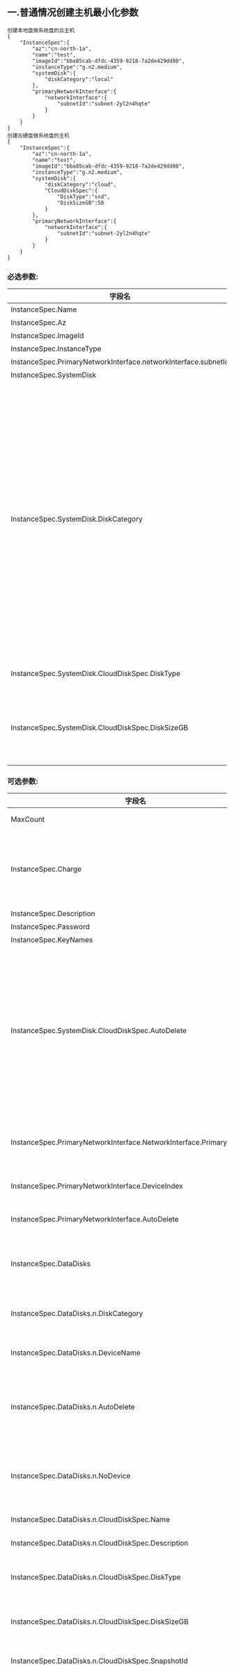 ## 一.普通情况创建主机最小化参数

    创建本地盘做系统盘的云主机
    {
        "InstanceSpec":{
            "az":"cn-north-1a",
            "name":"test",
            "imageId":"bba85cab-dfdc-4359-9218-7a2de429dd80",
            "instanceType":"g.n2.medium",
            "systemDisk":{
                "diskCategory":"local"
            },
            "primaryNetworkInterface":{
                "networkInterface":{
                    "subnetId":"subnet-2yl2n4hqte"
                }
            }
        }
    }
    创建云硬盘做系统盘的主机
    {
        "InstanceSpec":{
            "az":"cn-north-1a",
            "name":"test",
            "imageId":"bba85cab-dfdc-4359-9218-7a2de429dd80",
            "instanceType":"g.n2.medium",
            "systemDisk":{
                "diskCategory":"cloud",
                "CloudDiskSpec":{
                    "DiskType":"ssd",
                    "DiskSizeGB":50
                }
            },
            "primaryNetworkInterface":{
                "networkInterface":{
                    "subnetId":"subnet-2yl2n4hqte"
                }
            }
        }
    }
### 必选参数:
|字段名|描述|
|-|-|
|InstanceSpec.Name         | 云主机名称|
|InstanceSpec.Az           | 可用区|
|InstanceSpec.ImageId      | 镜像ID|
|InstanceSpec.InstanceType | 规格类型|
|InstanceSpec.PrimaryNetworkInterface.networkInterface.subnetId | 子网ID|
|InstanceSpec.SystemDisk   | 系统盘配置|
|InstanceSpec.SystemDisk.DiskCategory| 磁盘分类，用于标识是创建本地盘系统盘的云主机，还是云硬盘系统盘的云主机。取值需要与镜像类型匹配，localDisk类型镜像需传"local"，cloudDisk类型镜像需传"cloud"。<br>传入"local"时，系统盘不计费，SystemDisk下的其余参数无效。<br>传入"cloud"时，云硬盘计费方式与云主机保持一致|
|InstanceSpec.SystemDisk.CloudDiskSpec.DiskType| 云硬盘类型，云硬盘做系统盘时必传|
|InstanceSpec.SystemDisk.CloudDiskSpec.DiskSizeGB| 云硬盘大小[40-500GB]，不能小于镜像系统盘的大小，云硬盘做系统盘时必传|

### 可选参数:
|字段名|描述|
|-|-|
|MaxCount|创建数量，默认为1|
|InstanceSpec.Charge|云主机计费方式，若不指定，默认按配置计费，云主机计费方式只支持按配置或包年包月|
|InstanceSpec.Description|云主机描述|
|InstanceSpec.Password|云主机密码|
|InstanceSpec.KeyNames|密钥名称|
|InstanceSpec.SystemDisk.CloudDiskSpec.AutoDelete|系统盘是否随主机删除。如果创建的是本地盘系统盘，此参数强制为true；如果创建的是云硬盘系统盘的主机，默认与镜像中的配置保持一致。<br>按配置计费时可指定为true，包年包月强制默认false|
|InstanceSpec.PrimaryNetworkInterface.NetworkInterface.PrimaryIpAddress|主网卡主内网IP地址，指定此参数后，MaxCount只能为1|
|InstanceSpec.PrimaryNetworkInterface.DeviceIndex|主网卡设备Index只能是1|
|InstanceSpec.PrimaryNetworkInterface.AutoDelete|主网卡随主机删除。主网卡只能是true|
|InstanceSpec.DataDisks| 数据盘，数据盘计费方式强制与云主机计费方式保持一致。|
|InstanceSpec.DataDisks.n.DiskCategory|必选参数(创建数据盘时)磁盘分类，必须为cloud|
|InstanceSpec.DataDisks.n.DeviceName| 可选参数，数据盘逻辑挂载点|
|InstanceSpec.DataDisks.n.AutoDelete| 可选参数，是否随主机删除，按配置计费默认为true，包年包月强制默认为false|
|InstanceSpec.DataDisks.n.NoDevice| 可选参数，可以排除打包镜像中、或者模板中对应DeviceName的设备|
|InstanceSpec.DataDisks.n.CloudDiskSpec.Name| 可选参数，数据盘名称|
|InstanceSpec.DataDisks.n.CloudDiskSpec.Description| 可选参数，数据盘描述|
|InstanceSpec.DataDisks.n.CloudDiskSpec.DiskType|必选参数(创建数据盘时)，数据盘类型|
|InstanceSpec.DataDisks.n.CloudDiskSpec.DiskSizeGB| 必选参数(创建数据盘时)，数据盘大小|
|InstanceSpec.DataDisks.n.CloudDiskSpec.SnapshotId| 可选参数，使用快照创建数据盘|
|InstanceSpec.ElasticIp| 公网IP，默认为按用量计费，如不指定计费参数或者不是按用量计费时，则强制与云主机计费方式保持一致。|
|InstanceSpec.ElasticIp.BandwidthMbps| 必选参数(创建公网IP时)，带宽大小|
|InstanceSpec.ElasticIp.Provider| 可选参数，默认为BGP|
|InstanceSpec.ElasticIp.ChargeSpec| 可选参数，默认为按用量计费|
|ClientToken| 支持幂等性的uuid|


## 二.使用AG创建主机最小化参数
    {
        "instanceSpec": {
            "agId":"ag-nm9ebd1z8n",
            "name":"test"
        }
    }
### 必选参数:
|字段名|描述|
|-|-|
|InstanceSpec.Name| 云主机名称|
|InstanceSpec.AgId| 高可用组ID|
### 可选参数:
|字段名|描述|
|-|-|
|MaxCount| 创建数量，默认为1|
|InstanceSpec.Charge| 云主机计费方式，若不指定，默认按配置计费，云主机计费方式只支持按配置或包年包月|
|InstanceSpec.Description|云主机描述|
|InstanceSpec.PrimaryNetworkInterface.NetworkInterface.PrimaryIpAddress| 主网卡主内网IP地址，指定此参数后，MaxCount只能为1|
|ClientToken| 支持幂等性的uuid|

## 三.使用模板创建主机最小化参数
    {
        "instanceSpec": {
            "instanceTemplateId":"it-a7j208hj93",
            "name":"xx",
            "az":"cn-north-1a"
        }
    }
### 必选参数:
|字段名|描述|
|-|-|
|InstanceSpec.Name| 云主机名称|
|InstanceSpec.Az| 可用区|
|InstanceSpec.InstanceTemplateId| 启动模板ID|
### 可选参数: 若指定的参数与模板中的参数冲突，会强制覆盖模板中的参数
|字段名|描述|
|-|-|
|InstanceSpec.ImageId| 镜像ID，若指定了与模板中不一致的镜像ID，那么模板中的数据盘dataDisks参数会失效|
|InstanceSpec.InstanceType| 规格类型|
|InstanceSpec.SystemDisk| 系统盘配置|
|InstanceSpec.SystemDisk.DiskCategory| 磁盘分类，用于标识是创建本地盘系统盘的云主机，还是云硬盘系统盘的云主机。取值需要与镜像类型匹配，localDisk类型镜像需传"local"，cloudDisk类型镜像需传"cloud"。<br>传入"local"时，系统盘不计费，SystemDisk下的其余参数无效。<br>传入"cloud"时，云硬盘计费方式与云主机保持一致|
|InstanceSpec.SystemDisk.CloudDiskSpec.DiskType| 云硬盘类型|
|InstanceSpec.SystemDisk.CloudDiskSpec.DiskSizeGB| 云硬盘大小，不能小于镜像系统盘的大小|
|InstanceSpec.SystemDisk.CloudDiskSpec.AutoDelete| 是否随主机删除，默认与镜像中的配置保持一致。按配置计费可指定为true，包年包月强制默认false|
|MaxCount| 创建数量，默认为1|
|InstanceSpec.Charge| 云主机计费方式，若不指定，默认按配置计费，云主机计费方式只支持按配置或包年包月|
|InstanceSpec.Description| 云主机描述|
|InstanceSpec.Password| 云主机密码|
|InstanceSpec.KeyNames| 密钥名称|
|InstanceSpec.PrimaryNetworkInterface.networkInterface.subnetId| 子网ID|
|InstanceSpec.PrimaryNetworkInterface.NetworkInterface.PrimaryIpAddress| 主网卡主内网IP地址，指定此参数后，MaxCount只能为1|
|InstanceSpec.PrimaryNetworkInterface.DeviceIndex| 主网卡设备Index只能是1|
|InstanceSpec.PrimaryNetworkInterface.AutoDelete| 主网卡随主机删除，只能是true|
|InstanceSpec.DataDisks| 数据盘，数据盘计费方式强制与云主机计费方式保持一致。|
|InstanceSpec.DataDisks.n.DiskCategory| 必选参数(创建数据盘时)，必须为cloud|
|InstanceSpec.DataDisks.n.DeviceName| 可选参数|
|InstanceSpec.DataDisks.n.AutoDelete| 可选参数，是否随主机删除，按配置计费默认true，包年包月强制默认alse|
|InstanceSpec.DataDisks.n.NoDevice| 可选参数，可以排除打包镜像中、或者模板中对应DeviceName的设备|
|InstanceSpec.DataDisks.n.CloudDiskSpec.Name| 可选参数，数据盘名称|
|InstanceSpec.DataDisks.n.CloudDiskSpec.Description| 可选参数，数据盘描述|
|InstanceSpec.DataDisks.n.CloudDiskSpec.DiskType| 必选参数(创建数据盘时)，数据盘类型|
|InstanceSpec.DataDisks.n.CloudDiskSpec.DiskSizeGB| 必选参数(创建数据盘时)，数据盘大小|
|InstanceSpec.DataDisks.n.CloudDiskSpec.SnapshotId| 可选参数，使用快照创建数据盘|
|InstanceSpec.ElasticIp| 公网IP，默认为按用量计费，如不指定计费参数或者不是按用量计费时，则强制与云主机计费方式保持一致。|
|InstanceSpec.ElasticIp.BandwidthMbps| 必选参数，带宽大小|
|InstanceSpec.ElasticIp.Provider| 可选参数，默认为BGP|
|InstanceSpec.ElasticIp.ChargeSpec| 可选参数，默认为按用量计费|
|ClientToken| 支持幂等性的uuid|
